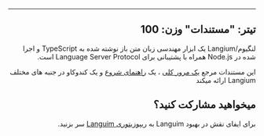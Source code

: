 <div dir="rtl">

---
تیتر: "مستندات"
وزن: 100
---
 
لنگیوم/Langium یک ابزار مهندسی زبان متن باز نوشته شده به TypeScript و اجرا شده در Node.js همراه با پشتیبانی برای Language Server Protocol است.
 
این مستندات مرجع [یک مرور کلی](/docs/langium-overview) ، یک [راهنمای شروع](/docs/getting-started) و یک کندوکاو در جنبه های مختلف Langium ارائه میکند
 
## میخواهید مشارکت کنید؟
 
برای ایفای نقش در بهبود Languim به [ریپوزیتوری Languim](https://github.com/langium/langium) سر بزنید.

</div>